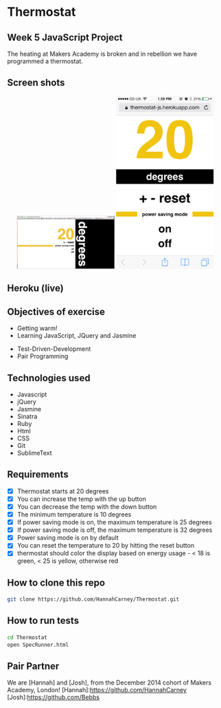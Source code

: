 Thermostat
==========
Week 5 JavaScript Project
-------------------------
The heating at Makers Academy is broken and in rebellion we have programmed a thermostat.

Screen shots
-----

<div align="center">
        <img width="45%" src="public/images/Screenshotcomputer.PNG">
        <img width="45%" src="public/images/screenshotphone.PNG">
</div>


Heroku (live)
-----
[Thermostat simple]: https://thermostat-js.herokuapp.com/
[Thermostat design version]: https://thermostat-js.herkuapp.com/

Objectives of exercise
----
- Getting warm!
- Learning JavaScript, JQuery and Jasmine
* Test-Driven-Development
* Pair Programming

Technologies used
----
- Javascript
- jQuery
- Jasmine
- Sinatra
- Ruby
- Html
- CSS
- Git
- SublimeText


Requirements
----
- [x] Thermostat starts at 20 degrees
- [x] You can increase the temp with the up button
- [x] You can decrease the temp with the down button
- [x] The minimum temperature is 10 degrees
- [x] If power saving mode is on, the maximum temperature is 25 degrees
- [x] If power saving mode is off, the maximum temperature is 32 degrees
- [x] Power saving mode is on by default
- [x] You can reset the temperature to 20 by hitting the reset button
- [x] thermostat should color the display based on energy usage - < 18 is green, < 25 is yellow, otherwise red

How to clone this repo
----
```sh
git clone https://github.com/HannahCarney/Thermostat.git
```

How to run tests
----
```sh
cd Thermostat
open SpecRunner.html
```

Pair Partner
----
We are [Hannah] and [Josh], from the December 2014 cohort of Makers Academy, London!
[Hannah]:https://github.com/HannahCarney
[Josh]:https://github.com/Bebbs

